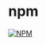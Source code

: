 # npm

[![NPM](https://nodei.co/npm/react-iframe-comm.png?downloads=true&stars=true)](https://nodei.co/npm/react-iframe-comm/)
